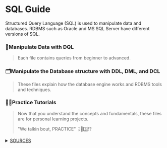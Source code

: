 # **SQL Guide**

Structured Query Language (SQL) is used to manipulate data and databases. RDBMS such as Oracle and MS SQL Server have different versions of SQL. 

### 📶Manipulate Data with DQL
> Each file contains queries from beginner to advanced.

### 🗂️Manipulate the Database structure with DDL, DML, and DCL
> These files explain how the database engine works and RDBMS tools and techniques.

### ✍🏼Practice Tutorials
> Now that you understand the concepts and fundamentals, these files are for personal learning projects.
>
> "We talkin bout, PRACTICE"🗦🐐3️⃣⁉️


<details>
  <summary><ins>SOURCES</ins></summary>

### 😤📺 Youtube University! Support these channels! 

<!--
Learn Beginner SQL w/ Joey Blue: https://www.youtube.com/@joeyblue1/playlists <br />
Intermediate & Advanced SQL - https://www.youtube.com/channel/UC7cs8q-gJRlGwj4A8OmCmXg/playlists <br />
SQL Engine and Interview Q&A - https://www.youtube.com/c/Csharp-video-tutorialsBlogspot/playlists <br />
Learn how the SQL Server Engine works w/ Brent Ozar - https://www.youtube.com/watch?v=fERXOywBhlA <br />
Joe Celko

<details>
  <summary>Creating Tables</summary>
</details>
-->
https://learnsql.com/blog/standard-sql-functions-cheat-sheet/standard-sql-functions-cheat-sheet-a4.pdf
https://www.youtube.com/watch?v=9Pzj7Aj25lw&list=PLD20298E653A970F8

</details>
